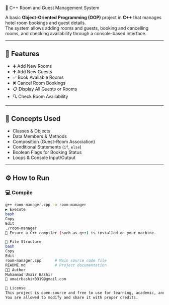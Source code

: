 🏨 C++ Room and Guest Management System

A basic **Object-Oriented Programming (OOP)** project in **C++** that manages hotel room bookings and guest details.  
The system allows adding rooms and guests, booking and cancelling rooms, and checking availability through a console-based interface.

---

## 📌 Features

- ➕ Add New Rooms  
- ➕ Add New Guests  
- ✅ Book Available Rooms  
- ❌ Cancel Room Bookings  
- 📋 Display All Guests or Rooms  
- 🔍 Check Room Availability

---

## 🧠 Concepts Used

- Classes & Objects  
- Data Members & Methods  
- Composition (Guest–Room Association)  
- Conditional Statements (`if`, `else`)  
- Boolean Flags for Booking Status  
- Loops & Console Input/Output

---

## ⚙️ How to Run

### 💻 Compile
```bash
g++ room-manager.cpp -o room-manager
▶️ Execute
bash
Copy
Edit
./room-manager
📝 Ensure a C++ compiler (such as g++) is installed on your machine.

📂 File Structure
bash
Copy
Edit
room-manager.cpp      # Main source code file
README.md             # Project documentation
👨‍💻 Author
Muhammad Umair Bashir
📧 umairbashir0319@gmail.com

🪪 License
This project is open-source and free to use for learning, academic, and personal use.
You are allowed to modify and share it with proper credits.
